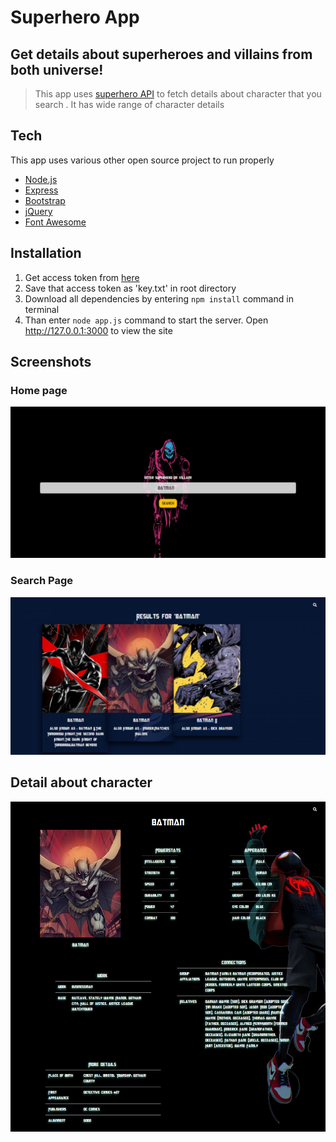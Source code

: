 # Superhero App
## Get details about superheroes and villains from both universe!

> This app uses [superhero API](https://superheroapi.com/) to fetch details about character that you search 
> . It has wide range of character details

## Tech

This app uses various other open source project to run properly

- [Node.js](https://nodejs.org)
- [Express](http://expressjs.com/)
- [Bootstrap](https://getbootstrap.com/)
- [jQuery](https://jquery.com/)
- [Font Awesome](https://fontawesome.com/)



## Installation
1. Get access token from [here](https://superheroapi.com/)
1. Save that access token as 'key.txt' in root directory
1. Download all dependencies by entering ``` npm install ``` command in terminal
1. Than enter ```node app.js``` command to start the server. Open http://127.0.0.1:3000 to view the site

## Screenshots

### Home page
![Home page](screenshots/home.png)

### Search Page
![Search Page](screenshots/search.png)

## Detail about character
![Detail Page](screenshots/details.png)

